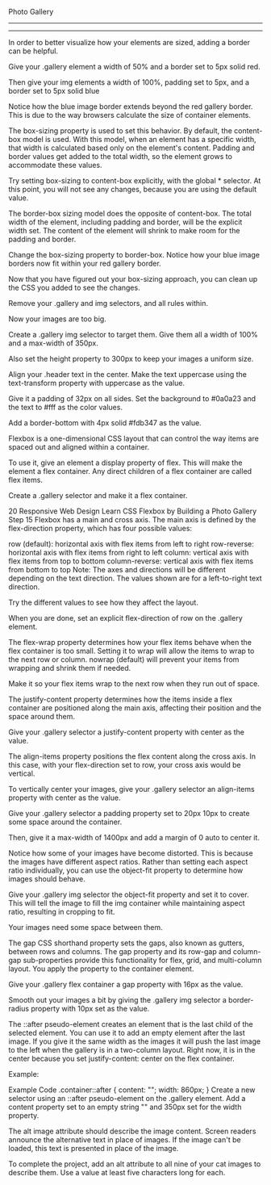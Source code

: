 Photo Gallery

---

---

In order to better visualize how your elements are sized, adding a border can be helpful.

Give your .gallery element a width of 50% and a border set to 5px solid red.

Then give your img elements a width of 100%, padding set to 5px, and a border set to 5px solid blue

Notice how the blue image border extends beyond the red gallery border.
This is due to the way browsers calculate the size of container elements.

The box-sizing property is used to set this behavior. By default, the content-box model is used.
With this model, when an element has a specific width, that width is calculated based only on the element's content.
Padding and border values get added to the total width, so the element grows to accommodate these values.

Try setting box-sizing to content-box explicitly, with the global \* selector. At this point,
you will not see any changes, because you are using the default value.

The border-box sizing model does the opposite of content-box. The total width of the element,
including padding and border, will be the explicit width set.
The content of the element will shrink to make room for the padding and border.

Change the box-sizing property to border-box.
Notice how your blue image borders now fit within your red gallery border.

Now that you have figured out your box-sizing approach, you can clean up the CSS you added to see the changes.

Remove your .gallery and img selectors, and all rules within.

Now your images are too big.

Create a .gallery img selector to target them. Give them all a width of 100% and a max-width of 350px.

Also set the height property to 300px to keep your images a uniform size.

Align your .header text in the center. Make the text uppercase using the text-transform property with uppercase
as the value.

Give it a padding of 32px on all sides. Set the background to #0a0a23 and the text to #fff as the color values.

Add a border-bottom with 4px solid #fdb347 as the value.

Flexbox is a one-dimensional CSS layout that can control the way items are spaced out and aligned within a container.

To use it, give an element a display property of flex.
This will make the element a flex container. Any direct children of a flex container are called flex items.

Create a .gallery selector and make it a flex container.

20
Responsive Web Design
Learn CSS Flexbox by Building a Photo Gallery
Step 15
Flexbox has a main and cross axis. The main axis is defined by the flex-direction property,
which has four possible values:

row (default): horizontal axis with flex items from left to right
row-reverse: horizontal axis with flex items from right to left
column: vertical axis with flex items from top to bottom
column-reverse: vertical axis with flex items from bottom to top
Note: The axes and directions will be different depending on the text direction.
The values shown are for a left-to-right text direction.

Try the different values to see how they affect the layout.

When you are done, set an explicit flex-direction of row on the .gallery element.

The flex-wrap property determines how your flex items behave when the flex container is too small.
Setting it to wrap will allow the items to wrap to the next row or column. nowrap (default)
will prevent your items from wrapping and shrink them if needed.

Make it so your flex items wrap to the next row when they run out of space.

The justify-content property determines how the items inside a flex container are positioned along the main axis,
affecting their position and the space around them.

Give your .gallery selector a justify-content property with center as the value.

The align-items property positions the flex content along the cross axis.
In this case, with your flex-direction set to row, your cross axis would be vertical.

To vertically center your images, give your .gallery selector an align-items property with center as the value.

Give your .gallery selector a padding property set to 20px 10px to create some space around the container.

Then, give it a max-width of 1400px and add a margin of 0 auto to center it.

Notice how some of your images have become distorted.
This is because the images have different aspect ratios.
Rather than setting each aspect ratio individually, you can use the object-fit property to determine
how images should behave.

Give your .gallery img selector the object-fit property and set it to cover.
This will tell the image to fill the img container while maintaining aspect ratio, resulting in cropping to fit.

Your images need some space between them.

The gap CSS shorthand property sets the gaps, also known as gutters, between rows and columns.
The gap property and its row-gap and column-gap sub-properties provide this functionality
for flex, grid, and multi-column layout. You apply the property to the container element.

Give your .gallery flex container a gap property with 16px as the value.

Smooth out your images a bit by giving the .gallery img selector a border-radius property with 10px set as the value.

The ::after pseudo-element creates an element that is the last child of the selected element.
You can use it to add an empty element after the last image.
If you give it the same width as the images it will push the last image to the left when the gallery is in a
two-column layout. Right now, it is in the center because you set justify-content: center on the flex container.

Example:

Example Code
.container::after {
content: "";
width: 860px;
}
Create a new selector using an ::after pseudo-element on the .gallery element.
Add a content property set to an empty string "" and 350px set for the width property.

The alt image attribute should describe the image content. Screen readers announce the alternative text
in place of images. If the image can't be loaded,
this text is presented in place of the image.

To complete the project, add an alt attribute to all nine of your cat images to describe them.
Use a value at least five characters long for each.
